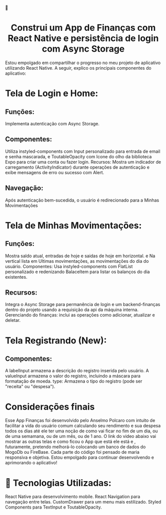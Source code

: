 
🚀 <h1 align="center">Construi um App de Finanças com React Native e persistência de login com Async Storage</h1>
Estou empolgado em compartilhar o progresso no meu projeto de aplicativo utilizando React Native. A seguir, explico os principais componentes do aplicativo:
<h1 align="justify">Tela de Login e Home:</h1>
<h2 align="justify">Funções:</h2> <p>Implementa autenticação com Async Storage.</p>
<h2 align="justify">Componentes:</h2> <p>Utiliza instyled-components com Input personalizado para entrada de email e senha mascarada, e ToutableOpacity com Icone do olho da biblioteca Expo para criar uma conta ou fazer login.
Recursos: Mostra um indicador de carregamento (ActivityIndicator) durante operações de autenticação e exibe mensagens de erro ou sucesso com Alert.</p>
<h2 align="justify">Navegação:</h2> <p>Após autenticação bem-sucedida, o usuário é redirecionado para a Minhas Movimentações</p>
<h1 align="justify">Tela de Minhas Movimentações:</h1>
<h2 align="justify">Funções:</h2> Mostra saldo atual, entradas de hoje e saidas de hoje em horizontal. e Na vertical lista em Ultimas movimentações, as movimentações do dia do usuário.
Componentes: Usa instyled-components com FlatList personalizado e redenizando BalaceItem para listar os balanços do dia existentes.
<h2 align="justify">Recursos:</h2> Integra o Async Storage para permanência de login e um backend-finanças dentro do projeto usando a requisição da api da máquina interna. Gerenciando do finanças: inclui as operações como adicionar, atualizar e deletar.
<h1 align="justify">Tela Registrando (New):</h1>
<h2 align="justify">Componentes:</h2>
A labelInput armazena a descrição do registro inserida pelo usuário.
A valueInput armazena o valor do registro, incluindo a máscara para formatação de moeda. type: Armazena o tipo do registro (pode ser "receita" ou "despesa").
<h1 align="justify">Considerações finais</h1>
Esse App Finanças foi desenvolvido pelo Anselmo Polcaro com intuito de facilitar a vida do usuário comum calculando seu rendimento e sua despesa todos os dias até ele ter uma noção de como vai ficar no fim de um dia, ou de uma semamana, ou de um mês, ou de 1 ano.
O link do video abaixo vai mostrar as outras telas e como ficou o App que está ele está e , futuramente, pretendo melhorá-lo colocando um banco de dados do MogoDb ou FireBase. Cada parte do código foi pensado de maria responsiva e objetiva.
 Estou empolgado para continuar desenvolvendo e aprimorando o aplicativo!
<h1 align="justify">🔧 Tecnologias Utilizadas:</h1>
React Native para desenvolvimento mobile.
React Navigation para navegação entre telas.
CustomDrawer para um menu mais estilizado.
Styled Components para TextInput e ToutableOpacity.
